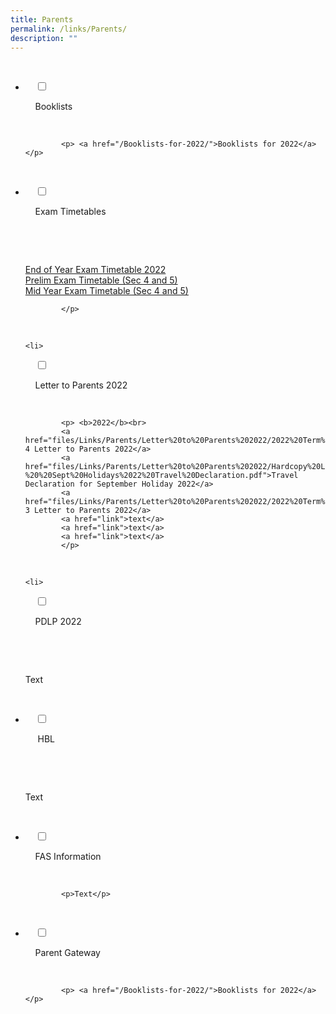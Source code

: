 ```yaml
---
title: Parents
permalink: /links/Parents/
description: ""
---
```

<ul class="jekyllcodex_accordion">

  <li>

    <input type="checkbox" id="accordion1">

    <label for="accordion1">Booklists</label>

    <div>

			<p> <a href="/Booklists-for-2022/">Booklists for 2022</a> </p>

    </div>

</li>
	<li>

    <input type="checkbox" id="accordion2">

    <label for="accordion2">Exam Timetables</label>

    <div>

      <p> <a href="files/Links/Parents/Exam%20Timetables/2022%20EOY%20Exam%20Timetable.pdf">End of Year Exam Timetable 2022</a><br>
				<a href="files/Links/Parents/Exam%20Timetables/S45%20Prelim%20Exam%20Timetable.pdf">Prelim Exam Timetable (Sec 4 and 5)</a><br>
								<a href="files/Links/Parents/Exam%20Timetables/2022%20Mid%20Year%20Exam%20Timetable.pdf">Mid Year Exam Timetable (Sec 4 and 5)</a><br>
				
			</p>

    </div>

</li>
	
	<li>

    <input type="checkbox" id="accordion3">

    <label for="accordion3">Letter to Parents 2022</label>

    <div>

			<p> <b>2022</b><br>
			<a href="files/Links/Parents/Letter%20to%20Parents%202022/2022%20Term%204%20Letter%20to%20Parents%20Final.pdf">Term 4 Letter to Parents 2022</a>
			<a href="files/Links/Parents/Letter%20to%20Parents%202022/Hardcopy%20Letter%20to%20Parents%20and%20Guardians%20Not%20Using%20PG%20-%20%20Sept%20Holidays%2022%20Travel%20Declaration.pdf">Travel Declaration for September Holiday 2022</a>
			<a href="files/Links/Parents/Letter%20to%20Parents%202022/2022%20Term%203%20Letter%20to%20Parents%20Final.pdf">Term 3 Letter to Parents 2022</a>
			<a href="link">text</a>
			<a href="link">text</a>
			<a href="link">text</a>
			</p>

    </div>

</li>
	
	<li>

    <input type="checkbox" id="accordion4">

    <label for="accordion4">PDLP 2022</label>

    <div>

      <p>Text
			</p>

  </div>

</li>
	
<li>

    <input type="checkbox" id="accordion5">

    <label for="accordion5"> HBL </label>

    <div>

      <p>Text</p>

    </div>

</li>
	
<li>

    <input type="checkbox" id="accordion6">

    <label for="accordion6">FAS Information</label>

    <div>

			<p>Text</p>

    </div>

</li>
	
<li>

    <input type="checkbox" id="accordion7">

    <label for="accordion7">Parent Gateway</label>

    <div>

			<p> <a href="/Booklists-for-2022/">Booklists for 2022</a> </p>

    </div>

</li>
	
	

	
</ul>